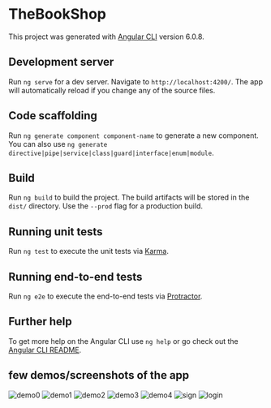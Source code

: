 # TheBookShop

This project was generated with [Angular CLI](https://github.com/angular/angular-cli) version 6.0.8.

## Development server

Run `ng serve` for a dev server. Navigate to `http://localhost:4200/`. The app will automatically reload if you change any of the source files.

## Code scaffolding

Run `ng generate component component-name` to generate a new component. You can also use `ng generate directive|pipe|service|class|guard|interface|enum|module`.

## Build

Run `ng build` to build the project. The build artifacts will be stored in the `dist/` directory. Use the `--prod` flag for a production build.

## Running unit tests

Run `ng test` to execute the unit tests via [Karma](https://karma-runner.github.io).

## Running end-to-end tests

Run `ng e2e` to execute the end-to-end tests via [Protractor](http://www.protractortest.org/).

## Further help

To get more help on the Angular CLI use `ng help` or go check out the [Angular CLI README](https://github.com/angular/angular-cli/blob/master/README.md).


## few demos/screenshots of the app
![demo0](https://user-images.githubusercontent.com/22801833/55279066-84902000-5314-11e9-9642-c682cf872261.PNG)
![demo1](https://user-images.githubusercontent.com/22801833/55279069-8823a700-5314-11e9-8e82-48ed7a8431b7.PNG)
![demo2](https://user-images.githubusercontent.com/22801833/55279072-8bb72e00-5314-11e9-9435-74edab320a75.PNG)
![demo3](https://user-images.githubusercontent.com/22801833/55279073-8eb21e80-5314-11e9-82bf-beaaa7660df6.PNG)
![demo4](https://user-images.githubusercontent.com/22801833/55279074-91ad0f00-5314-11e9-8f46-a53618027b8b.PNG)
![sign](https://user-images.githubusercontent.com/22801833/55279078-983b8680-5314-11e9-8bf9-563cfb3d6fc9.PNG)
![login](https://user-images.githubusercontent.com/22801833/55279083-a7223900-5314-11e9-92ff-eff22bcd0194.PNG)


